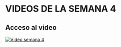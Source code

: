 # VIDEOS DE LA SEMANA 4

## Acceso al video

[![Video semana 4](https://raw.githubusercontent.com/gcoronelc/CTIC-CIENCIA-DE-DATOS-MOD-01-2022A/main/img/youtube.png)](https://youtu.be/M-HbxXkuerU)

